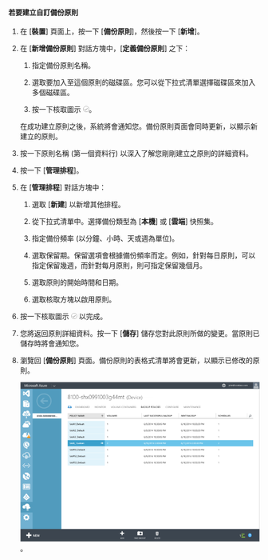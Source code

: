 
<!--author=SharS last changed: 9/15/15-->


#### 若要建立自訂備份原則

1. 在 [**裝置**] 頁面上，按一下 [**備份原則**]，然後按一下 [**新增**]。

2. 在 [**新增備份原則**] 對話方塊中，[**定義備份原則**] 之下：

    1. 指定備份原則名稱。

    2. 選取要加入至這個原則的磁碟區。您可以從下拉式清單選擇磁碟區來加入多個磁碟區。

    3. 按一下核取圖示 ![核取圖示](./media/storsimple-add-backup-policy/HCS_CheckIcon-include.png)。

     在成功建立原則之後，系統將會通知您。備份原則頁面會同時更新，以顯示新建立的原則。

4. 按一下原則名稱 (第一個資料行) 以深入了解您剛剛建立之原則的詳細資料。

5. 按一下 [**管理排程**]。

6. 在 [**管理排程**] 對話方塊中：

    1. 選取 [**新建**] 以新增其他排程。

    2. 從下拉式清單中。選擇備份類型為 [**本機**] 或 [**雲端**] 快照集。

    3. 指定備份頻率 (以分鐘、小時、天或週為單位)。

    4. 選取保留期。保留選項會根據備份頻率而定。例如，針對每日原則，可以指定保留幾週，而針對每月原則，則可指定保留幾個月。
 
    5. 選取原則的開始時間和日期。

    6. 選取核取方塊以啟用原則。

7. 按一下核取圖示 ![核取圖示](./media/storsimple-add-backup-policy/HCS_CheckIcon-include.png) 以完成。

8. 您將返回原則詳細資料。按一下 [**儲存**] 儲存您對此原則所做的變更。當原則已儲存時將會通知您。

9. 瀏覽回 [**備份原則**] 頁面。備份原則的表格式清單將會更新，以顯示已修改的原則。

    ![自訂備份原則](./media/storsimple-create-custom-backup-policy/HCS_CustomBackupPolicyM-include.png)。

<!---HONumber=Sept15_HO3-->